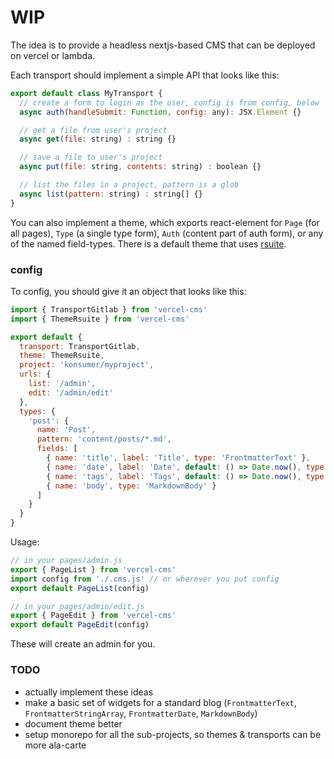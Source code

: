 # WIP

The idea is to provide a headless nextjs-based CMS that can be deployed on vercel or lambda.

Each transport should implement a simple API that looks like this:

```js
export default class MyTransport {
  // create a form to login as the user, config is from config, below
  async auth(handleSubmit: Function, config: any): JSX.Element {}

  // get a file from user's project
  async get(file: string) : string {}

  // save a file to user's project
  async put(file: string, contents: string) : boolean {}

  // list the files in a project, pattern is a glob
  async list(pattern: string) : string[] {}
}
```

You can also implement a theme, which exports react-element for `Page` (for all pages), `Type` (a single type form), `Auth` (content part of auth form), or any of the named field-types. There is a default theme that uses [rsuite](https://rsuitejs.com/).

### config

To config, you should give it an object that looks like this:

```js
import { TransportGitlab } from 'vercel-cms'
import { ThemeRsuite } from 'vercel-cms'

export default {
  transport: TransportGitlab,
  theme: ThemeRsuite,
  project: 'konsumer/myproject',
  urls: {
    list: '/admin',
    edit: '/admin/edit'
  },
  types: {
    'post': {
      name: 'Post',
      pattern: 'content/posts/*.md',
      fields: [
        { name: 'title', label: 'Title', type: 'FrontmatterText' },
        { name: 'date', label: 'Date', default: () => Date.now(), type: 'FrontmatterDate' },
        { name: 'tags', label: 'Tags', default: () => Date.now(), type: 'FrontmatterStringArray' },
        { name: 'body', type: 'MarkdownBody' }
      ]
    }
  }
}
```

Usage:

```js
// in your pages/admin.js
export { PageList } from 'vercel-cms'
import config from './.cms.js' // or wherever you put config
export default PageList(config)

// in your pages/admin/edit.js
export { PageEdit } from 'vercel-cms'
export default PageEdit(config)
```

These will create an admin for you.


### TODO

* actually implement these ideas
* make a basic set of widgets for a standard blog (`FrontmatterText`, `FrontmatterStringArray`, `FrontmatterDate`, `MarkdownBody`)
* document theme better
* setup monorepo for all the sub-projects, so themes & transports can be more ala-carte